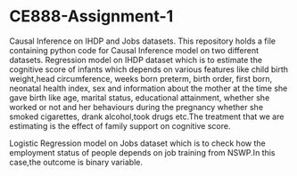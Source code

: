# CE888-Assignment-1
Causal Inference on IHDP and Jobs datasets.
This repository holds a file containing python code for Causal Inference model on two different datasets. Regression model on IHDP dataset which is to estimate the cognitive score of infants which depends on various features like child birth weight,head circumference, weeks born preterm, birth order, first born, neonatal health index, sex and information about the mother at the time she gave birth like age, marital status, educational attainment, whether she worked or not and her behaviours during the pregnancy whether she smoked cigarettes, drank alcohol,took drugs etc.The treatment that we are estimating is the effect of family support on cognitive score.

Logistic Regression model on Jobs dataset which is to check how the employment status of people depends on job training from NSWP.In this case,the outcome is binary variable.
